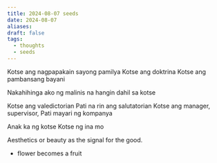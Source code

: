 ```yaml
---
title: 2024-08-07 seeds
date: 2024-08-07
aliases: 
draft: false
tags:
  - thoughts
  - seeds
---
```

Kotse ang nagpapakain sayong pamilya
Kotse ang doktrina
Kotse ang pambansang bayani

Nakahihinga ako ng malinis na hangin dahil sa kotse

Kotse ang valedictorian
Pati na rin ang salutatorian
Kotse ang manager, supervisor,
Pati mayari ng kompanya

Anak ka ng kotse
Kotse ng ina mo

Aesthetics or beauty as the signal for the good.
- flower becomes a fruit